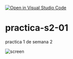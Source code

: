 [![Open in Visual Studio Code](https://classroom.github.com/assets/open-in-vscode-f059dc9a6f8d3a56e377f745f24479a46679e63a5d9fe6f495e02850cd0d8118.svg)](https://classroom.github.com/online_ide?assignment_repo_id=7378074&assignment_repo_type=AssignmentRepo)
# practica-s2-01
practica 1 de semana 2

![screen](/captura/aaa.jpgg)